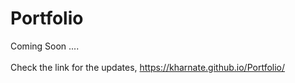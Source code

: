 # Portfolio

Coming Soon ....
<br>
<br>
Check the link for the updates, https://kharnate.github.io/Portfolio/
